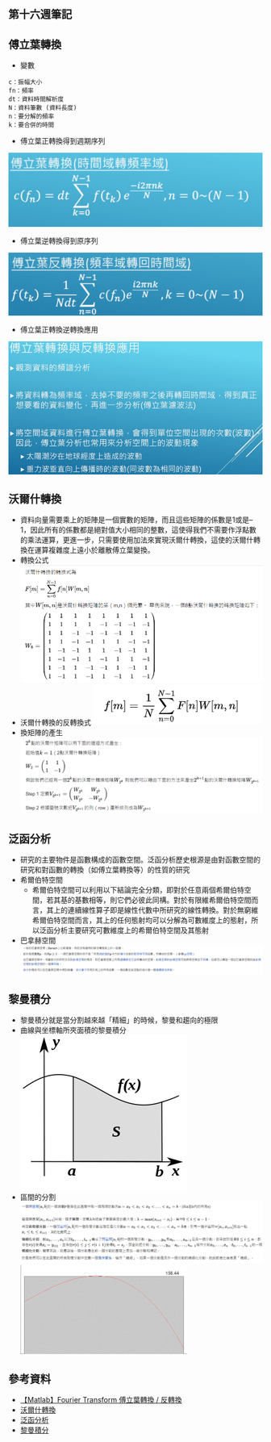 ## 第十六週筆記
## 傅立葉轉換
* 變數
```
c：振幅大小
fn：頻率
dt：資料時間解析度
N：資料筆數 (資料長度)
n：要分解的頻率
k：要合併的時間
```

* 傅立葉正轉換得到週期序列

![pic](https://github.com/www-abcdefg/sa110a/blob/master/pic/week16/pic.png)

* 傅立葉逆轉換得到原序列

![pic1](https://github.com/www-abcdefg/sa110a/blob/master/pic/week16/pic1.png)

* 傅立葉正轉換逆轉換應用

![pic3](https://github.com/www-abcdefg/sa110a/blob/master/pic/week16/pic3.jpg)

## 沃爾什轉換
* 資料向量需要乘上的矩陣是一個實數的矩陣，而且這些矩陣的係數是1或是–1，因此所有的係數都是絕對值大小相同的整數，這使得我們不需要作浮點數的乘法運算，更進一步，只需要使用加法來實現沃爾什轉換，這使的沃爾什轉換在運算複雜度上遠小於離散傅立葉變換。
* 轉換公式
![pic6](https://github.com/www-abcdefg/sa110a/blob/master/pic/week16/pic6.png)
* 沃爾什轉換的反轉換式
![pic5](https://github.com/www-abcdefg/sa110a/blob/master/pic/week16/pic5.png)
* 換矩陣的產生
![pic4](https://github.com/www-abcdefg/sa110a/blob/master/pic/week16/pic4.png)
## 泛函分析
* 研究的主要物件是函數構成的函數空間。泛函分析歷史根源是由對函數空間的研究和對函數的轉換（如傅立葉轉換等）的性質的研究
* 希爾伯特空間
    * 希爾伯特空間可以利用以下結論完全分類，即對於任意兩個希爾伯特空間，若其基的基數相等，則它們必彼此同構。對於有限維希爾伯特空間而言，其上的連續線性算子即是線性代數中所研究的線性轉換。對於無窮維希爾伯特空間而言，其上的任何態射均可以分解為可數維度上的態射，所以泛函分析主要研究可數維度上的希爾伯特空間及其態射
* 巴拿赫空間
![pic7](https://github.com/www-abcdefg/sa110a/blob/master/pic/week16/pic7.png)
## 黎曼積分
* 黎曼積分就是當分割越來越「精細」的時候，黎曼和趨向的極限
* 曲線與坐標軸所夾面積的黎曼積分
![pic8](https://github.com/www-abcdefg/sa110a/blob/master/pic/week16/pic8.png)
* 區間的分割
![pic10](https://github.com/www-abcdefg/sa110a/blob/master/pic/week16/pic10.png)
![pic9](https://github.com/www-abcdefg/sa110a/blob/master/pic/week16/pic9.gif)
## 參考資料
* [【Matlab】Fourier Transform 傅立葉轉換 / 反轉換](https://spicyboyd.blogspot.com/2018/06/matlabfourier-transform.html)
* [沃爾什轉換](https://zh.wikipedia.org/wiki/%E6%B2%83%E7%88%BE%E4%BB%80%E8%BD%89%E6%8F%9B)
* [泛函分析](https://zh.wikipedia.org/wiki/%E6%B3%9B%E5%87%BD%E5%88%86%E6%9E%90)
* [黎曼積分](https://zh.wikipedia.org/wiki/%E9%BB%8E%E6%9B%BC%E7%A7%AF%E5%88%86)
